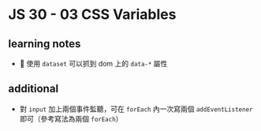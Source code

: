 # JS 30 - 03 CSS Variables

## learning notes

-  使用 `dataset` 可以抓到 dom 上的 `data-*` 屬性

## additional

- 對 `input` 加上兩個事件監聽，可在 `forEach` 內一次寫兩個 `addEventListener` 即可（參考寫法為兩個 `forEach`）
